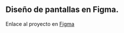 ## Diseño de pantallas en Figma.

Enlace al proyecto en [Figma](https://www.figma.com/file/bAldBBHZ5PR3I9FX1LntLW/PROYECTO-PORTFOLIO?node-id=0%3A1&t=EAFezezTJQeR3ayE-1)